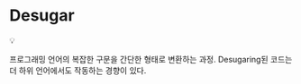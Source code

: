 # Desugar

<aside>
💡

프로그래밍 언어의 복잡한 구문을 간단한 형태로 변환하는 과정.
Desugaring된 코드는 더 하위 언어에서도 작동하는 경향이 있다.

</aside>